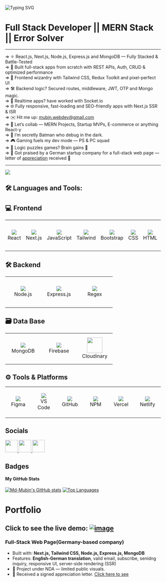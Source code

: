 <img src="https://readme-typing-svg.demolab.com?font=Merienda&weight=500&size=30&letterSpacing=2px&duration=2500&pause=1000&color=00FF96FF&center=true&vCenter=true&width=1000&lines=Hi!+Welcome+to+%7B%3C+Md+Mubin's+%2F+%3E%7D+Git-hub+Profile;Full+Stack+%7C+Mern+Stack+Developer;Always+goes+for+learning+and+improving" alt="Typing SVG" /></a>
 
# Full Stack Developer || MERN Stack || Error Solver
----------------------------------- 
=> ⚛️ React.js, Next.js, Node.js, Express.js and MongoDB — Fully Stacked & Battle-Tested <br/>
=> 🎯 Built full-stack apps from scratch with REST APIs, Auth, CRUD & optimized performance <br/>
=> 🎨 Frontend wizardry with Tailwind CSS, Redux Toolkit and pixel-perfect UI <br/>
=> 🛠 Backend logic? Secured routes, middleware, JWT, OTP and Mongo magic. <br/>
=> 🔁 Realtime apps? have worked with Socket.io <br/>
=> 🌐 Fully responsive, fast-loading and SEO-friendly apps with Next.js SSR & ISR <br/>
=> ✉️ Hit me up: mubin.webdev@gmail.com <br/>
=> 🤝 Let’s collab — MERN Projects, Startup MVPs, E-commerce or anything React-y <br/>
=> 🦇 I’m secretly Batman who debug in the dark. <br/>
=> 🎮 Gaming fuels my dev mode — PS & PC squad <br/>
=> 🧩 Logic puzzles games? Brain gains 💪 <br/>
=> 📝 Got praised by a German startup company for a full-stack web page — letter of  <a href="https://drive.google.com/file/d/12ODar6fweMzZCiE1sGuFtlgZq6kS87qJ/view?usp=sharing" target="_blank">appreciation</a> received 💌

***********************************************

<a href="https://www.github.com/Md-Mubin" target="_blank" rel="noreferrer"><img
src="https://img.shields.io/github/followers/Md-Mubin?logo=github&style=for-the-badge&color=10b981&labelColor=181824" /></a> <br>

## 🛠️ Languages and Tools:

## 💻 Frontend
<table> 
<tbody> 
<tr> 
<td align="center" width="100" height="100"> 
<img src="https://skillicons.dev/icons?i=react" /><br>
React 
</td> 
<td align="center" width="100" height="100"> 
<img src="https://skillicons.dev/icons?i=nextjs"  /><br>
Next.js 
</td> 
<td align="center" width="100" height="100"> 
<img src="https://skillicons.dev/icons?i=javascript" /><br>
JavaScript 
</td> 
<td align="center" width="100" height="100"> 
<img src="https://skillicons.dev/icons?i=tailwind" /><br>
Tailwind 
</td> 
<td align="center" width="100" height="100"> 
<img src="https://skillicons.dev/icons?i=bootstrap" /><br>
Bootstrap 
</td> 
<td align="center" width="100" height="100">
 <img src="https://skillicons.dev/icons?i=css" /><br>
CSS 
</td> 
<td align="center" width="100" height="100"> 
<img src="https://skillicons.dev/icons?i=html" /><br>
HTML 
</td> 
<td align="center" width="100" height="100"> 
<img src="https://skillicons.dev/icons?i=redux" /><br>
Redux 
</td> 
</tr> 
</tbody> 
</table>

## 🛠️ Backend
<table>
<tbody>
<tr> 
<td align="center" width="100" height="100"> 
<img src="https://skillicons.dev/icons?i=nodejs"/><br>
Node.js 
</td> 
<td align="center" width="100" height="100"> 
<img src="https://skillicons.dev/icons?i=express"/><br>
Express.js 
</td> 
<td align="center" width="100" height="100"> 
<img src="https://skillicons.dev/icons?i=regex" /><br>
Regex 
</td> 
</tr> 
</tbody> 
</table>

## 🗃️ Data Base
<table>
<tbody>
<tr> 
<td align="center" width="100" height="100"> 
<img src="https://skillicons.dev/icons?i=mongodb"/><br
>MongoDB 
</td> 
<td align="center" width="100" height="100"> 
<img src="https://skillicons.dev/icons?i=firebase"/><br>
Firebase 
</td> 
<td align="center" width="100" height="100"> 
<img width="50" height="50" src="https://github.com/user-attachments/assets/d03cc2a0-8119-4adb-97f0-22c8073c0357"/><br>
Cloudinary
</td>
</tr> 
</tbody> 
</table>

## ⚙️ Tools & Platforms
<table>
<tbody> 
<tr>
<td align="center" width="100" height="100"> 
<img src="https://skillicons.dev/icons?i=figma"/><br>
Figma 
</td> 
<td align="center" width="100" height="100"> 
<img src="https://skillicons.dev/icons?i=vscode"/><br>
VS Code 
</td> 
<td align="center" width="100" height="100"> 
<img src="https://skillicons.dev/icons?i=github"/><br>
GitHub 
</td> 
<td align="center" width="100" height="100"> 
<img src="https://skillicons.dev/icons?i=npm"/><br>
NPM 
</td> 
<td align="center" width="100" height="100"> 
<img src="https://skillicons.dev/icons?i=vercel"/><br>
Vercel 
</td> 
<td align="center" width="100" height="100"> 
<img src="https://skillicons.dev/icons?i=netlify" /><br>
Netlify 
</td> 
</tr>
</tbody> 
</table>

## Socials

<p align="left"> 
<a href="https://www.facebook.com/webdev.mubin" target="_blank" rel="noreferrer"> 
<picture> <source media="(prefers-color-scheme: dark)" srcset="https://raw.githubusercontent.com/danielcranney/readme-generator/main/public/icons/socials/facebook-dark.svg" /> <img src="https://raw.githubusercontent.com/danielcranney/readme-generator/main/public/icons/socials/facebook.svg" width="40" height="40" /> 
</picture> </a> 
<a href="https://www.github.com/Md-Mubin" target="_blank" rel="noreferrer"> 
<picture> <img src="https://skillicons.dev/icons?i=github" width="40" height="40" /> 
</picture> </a> 
<a href="https://www.linkedin.com/in/webdev-mubin" target="_blank" rel="noreferrer"> 
<picture> <img src="https://raw.githubusercontent.com/danielcranney/readme-generator/main/public/icons/socials/linkedin.svg" width="40" height="40" /> 
</picture> </a>
</p>

## Badges

#### <b>My GitHub Stats</b>

<a href="http://www.github.com/Md-Mubin"><img align="top" src="https://github-readme-stats.vercel.app/api?username=Md-Mubin&show_icons=true&hide=&count_private=true&title_color=14b8a6&text_color=ffffff&icon_color=10b981&bg_color=181824&hide_border=true&show_icons=true" alt="Md-Mubin's GitHub stats" /></a> <a href="https://github.com/Md-Mubin"><img src="https://github-readme-stats.vercel.app/api/top-langs/?username=Md-Mubin&langs_count=10&title_color=14b8a6&text_color=ffffff&icon_color=10b981&bg_color=181824&hide_border=true&locale=en&custom_title=Top%20%Languages" alt="Top Languages" /></a>

# Portfolio

 Click to see the live demo:
<a href="https://mubin-webdev.netlify.app/" target="_blank">
![image](https://github.com/user-attachments/assets/929a7aa0-51b2-4fb5-8647-f9e3055b02ec)
</a>
--------------------------

### Full-Stack Web Page(Germany-based company)

- Built with: **Next.js, Tailwind CSS, Node.js, Express.js, MongoDB**
- Features: **English-German translation**, valid email, subscribe, senidng inquiry, responsive UI, server-side rendering (SSR)
- 🔐 Project under NDA — limited public visuals. 
- 💌 Received a signed appreciation letter. <a href="https://drive.google.com/file/d/12ODar6fweMzZCiE1sGuFtlgZq6kS87qJ/view?usp=sharing" target="_blank">Click here to see</a>

